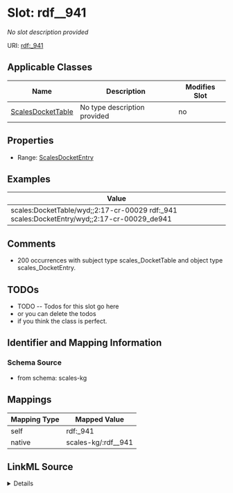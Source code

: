 

# Slot: rdf__941


_No slot description provided_





URI: [rdf:_941](http://www.w3.org/1999/02/22-rdf-syntax-ns#_941)



<!-- no inheritance hierarchy -->





## Applicable Classes

| Name | Description | Modifies Slot |
| --- | --- | --- |
| [ScalesDocketTable](../classes/ScalesDocketTable.md) | No type description provided |  no  |







## Properties

* Range: [ScalesDocketEntry](../classes/ScalesDocketEntry.md)






## Examples

| Value |
| --- |
| scales:DocketTable/wyd;;2:17-cr-00029 rdf:_941 scales:DocketEntry/wyd;;2:17-cr-00029_de941 |

## Comments

* 200 occurrences with subject type scales_DocketTable and object type scales_DocketEntry.

## TODOs

* TODO -- Todos for this slot go here
* or you can delete the todos
* if you think the class is perfect.

## Identifier and Mapping Information







### Schema Source


* from schema: scales-kg




## Mappings

| Mapping Type | Mapped Value |
| ---  | ---  |
| self | rdf:_941 |
| native | scales-kg/:rdf__941 |




## LinkML Source

<details>
```yaml
name: rdf__941
description: No slot description provided
todos:
- TODO -- Todos for this slot go here
- or you can delete the todos
- if you think the class is perfect.
comments:
- 200 occurrences with subject type scales_DocketTable and object type scales_DocketEntry.
examples:
- value: scales:DocketTable/wyd;;2:17-cr-00029 rdf:_941 scales:DocketEntry/wyd;;2:17-cr-00029_de941
from_schema: scales-kg
rank: 1000
slot_uri: rdf:_941
alias: rdf__941
domain_of:
- scales_DocketTable
range: scales_DocketEntry

```
</details>